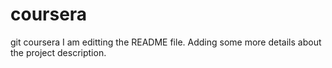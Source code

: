 # coursera
git coursera 
I am editting the README file. Adding some more details about the project description. 
